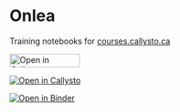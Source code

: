 # Onlea
Training notebooks for [courses.callysto.ca](https://courses.callysto.ca)

<a href="https://hub.callysto.ca/jupyter/hub/user-redirect/git-pull?repo=https%3A%2F%2Fgithub.com%2Fcallysto%2Fcurriculum-notebooks&branch=master&subPath=/Health/CALM/CALM-moving-out.ipynb&depth=1" target="_parent"><img src="https://raw.githubusercontent.com/callysto/curriculum-notebooks/master/open-in-callysto-button.svg?sanitize=true" width="123" height="24" alt="Open in Callysto"/></a>

[![Open in Callysto](https://raw.githubusercontent.com/callysto/curriculum-notebooks/master/open-in-callysto-button.svg?sanitize=true)](https://hub.callysto.ca/jupyter/hub/user-redirect/git-pull?repo=https%3A%2F%2Fgithub.com%2Fcallysto%2Fcurriculum-notebooks&branch=master&subPath=/Health/CALM/CALM-moving-out.ipynb&depth=1)

[![Open in Binder](https://mybinder.org/badge_logo.svg)](https://mybinder.org/v2/gh/callysto/Onlea/master?filepath=First_Notebook.ipynb)